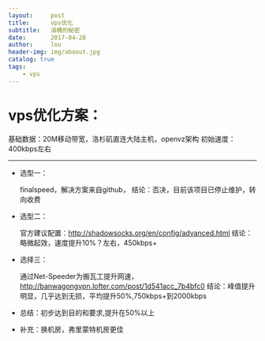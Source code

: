 ```yaml
---
layout:     post
title:      vps优化
subtitle:   油桶的秘密
date:       2017-04-28
author:     lou
header-img: img/aboout.jpg
catalog: true
tags:
    - vps
---
```


# vps优化方案：
基础数据：20M移动带宽，洛杉矶直连大陆主机，openvz架构
初始速度：400kbps左右
*******************
* 选型一：

  finalspeed，解决方案来自github，
  结论：否决，目前该项目已停止维护，转向收费

* 选型二：

  官方建议配置：http://shadowsocks.org/en/config/advanced.html
  结论：略微起效，速度提升10%？左右，450kbps+

* 选择三：

  通过Net-Speeder为搬瓦工提升网速，http://banwagongvpn.lofter.com/post/1d541acc_7b4bfc0
  结论：峰值提升明显，几乎达到无损，平均提升50%,750kbps+到2000kbps

* 总结：初步达到目的和要求,提升在50%以上
* 补充：换机房，弗里蒙特机房更佳
